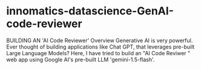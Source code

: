 # innomatics-datascience-GenAI-code-reviewer
BUILDING AN 'AI Code Reviewer'  Overview Generative AI is very powerful. Ever thought of building applications like Chat GPT, that leverages pre-built Large Language Models? Here, I have tried to build an "AI Code Reviwer " web app using Google AI's pre-built LLM 'gemini-1.5-flash'.
